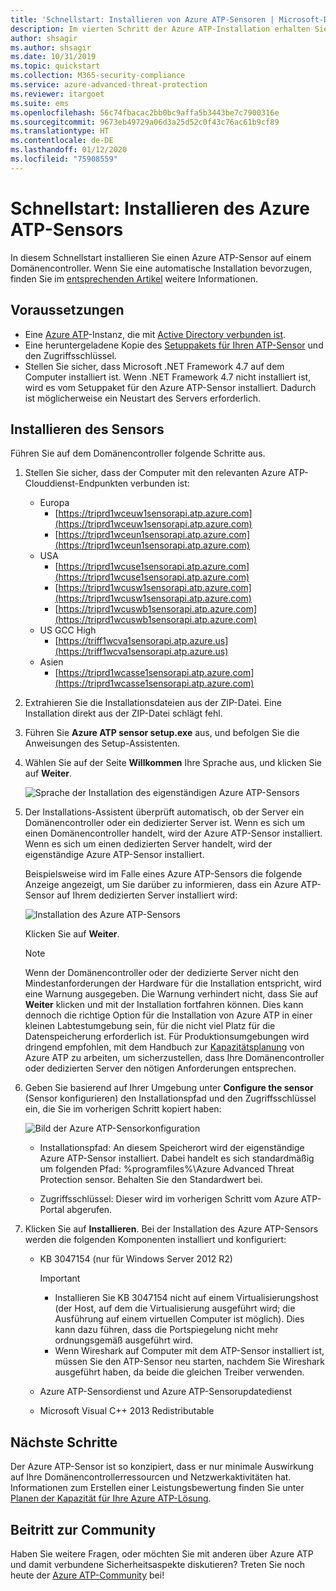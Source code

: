 ```yaml
---
title: 'Schnellstart: Installieren von Azure ATP-Sensoren | Microsoft-Dokumentation'
description: Im vierten Schritt der Azure ATP-Installation erhalten Sie Hilfe zur Installation des Azure ATP-Sensors.
author: shsagir
ms.author: shsagir
ms.date: 10/31/2019
ms.topic: quickstart
ms.collection: M365-security-compliance
ms.service: azure-advanced-threat-protection
ms.reviewer: itargoet
ms.suite: ems
ms.openlocfilehash: 56c74fbacac2bb0bc9affa5b3443be7c7900316e
ms.sourcegitcommit: 9673eb49729a06d3a25d52c0f43c76ac61b9cf89
ms.translationtype: HT
ms.contentlocale: de-DE
ms.lasthandoff: 01/12/2020
ms.locfileid: "75908559"
---
```

# <a name="quickstart-install-the-azure-atp-sensor"></a>Schnellstart: Installieren des Azure ATP-Sensors

In diesem Schnellstart installieren Sie einen Azure ATP-Sensor auf einem Domänencontroller. Wenn Sie eine automatische Installation bevorzugen, finden Sie im [entsprechenden Artikel](atp-silent-installation.md) weitere Informationen.

## <a name="prerequisites"></a>Voraussetzungen

- Eine [Azure ATP](install-atp-step1.md)-Instanz, die mit [Active Directory verbunden ist](install-atp-step2.md).
- Eine heruntergeladene Kopie des [Setuppakets für Ihren ATP-Sensor](install-atp-step3.md) und den Zugriffsschlüssel.
- Stellen Sie sicher, dass Microsoft .NET Framework 4.7 auf dem Computer installiert ist. Wenn .NET Framework 4.7 nicht installiert ist, wird es vom Setuppaket für den Azure ATP-Sensor installiert. Dadurch ist möglicherweise ein Neustart des Servers erforderlich.

## <a name="install-the-sensor"></a>Installieren des Sensors

Führen Sie auf dem Domänencontroller folgende Schritte aus.

1. Stellen Sie sicher, dass der Computer mit den relevanten Azure ATP-Clouddienst-Endpunkten verbunden ist:
   - Europa
      - [https://triprd1wceuw1sensorapi.atp.azure.com](https://triprd1wceuw1sensorapi.atp.azure.com) 
      - [https://triprd1wceun1sensorapi.atp.azure.com](https://triprd1wceun1sensorapi.atp.azure.com)
   - USA 
      - [https://triprd1wcuse1sensorapi.atp.azure.com](https://triprd1wcuse1sensorapi.atp.azure.com)
      - [https://triprd1wcusw1sensorapi.atp.azure.com](https://triprd1wcusw1sensorapi.atp.azure.com)
      - [https://triprd1wcuswb1sensorapi.atp.azure.com](https://triprd1wcuswb1sensorapi.atp.azure.com)
   - US GCC High
      - [https://triff1wcva1sensorapi.atp.azure.us](https://triff1wcva1sensorapi.atp.azure.us)
   - Asien
      - [https://triprd1wcasse1sensorapi.atp.azure.com](https://triprd1wcasse1sensorapi.atp.azure.com)

2. Extrahieren Sie die Installationsdateien aus der ZIP-Datei. Eine Installation direkt aus der ZIP-Datei schlägt fehl.

3. Führen Sie **Azure ATP sensor setup.exe** aus, und befolgen Sie die Anweisungen des Setup-Assistenten.

4. Wählen Sie auf der Seite **Willkommen** Ihre Sprache aus, und klicken Sie auf **Weiter**.

    ![Sprache der Installation des eigenständigen Azure ATP-Sensors](media/sensor-install-language.png)


5. Der Installations-Assistent überprüft automatisch, ob der Server ein Domänencontroller oder ein dedizierter Server ist. Wenn es sich um einen Domänencontroller handelt, wird der Azure ATP-Sensor installiert. Wenn es sich um einen dedizierten Server handelt, wird der eigenständige Azure ATP-Sensor installiert.
    
    Beispielsweise wird im Falle eines Azure ATP-Sensors die folgende Anzeige angezeigt, um Sie darüber zu informieren, dass ein Azure ATP-Sensor auf Ihrem dedizierten Server installiert wird:
    
    ![Installation des Azure ATP-Sensors](media/sensor-install-deployment-type.png)

   Klicken Sie auf **Weiter**.

    > [!NOTE] 
    > Wenn der Domänencontroller oder der dedizierte Server nicht den Mindestanforderungen der Hardware für die Installation entspricht, wird eine Warnung ausgegeben. Die Warnung verhindert nicht, dass Sie auf **Weiter** klicken und mit der Installation fortfahren können. Dies kann dennoch die richtige Option für die Installation von Azure ATP in einer kleinen Labtestumgebung sein, für die nicht viel Platz für die Datenspeicherung erforderlich ist. Für Produktionsumgebungen wird dringend empfohlen, mit dem Handbuch zur [Kapazitätsplanung](atp-capacity-planning.md) von Azure ATP zu arbeiten, um sicherzustellen, dass Ihre Domänencontroller oder dedizierten Server den nötigen Anforderungen entsprechen.

6. Geben Sie basierend auf Ihrer Umgebung unter **Configure the sensor** (Sensor konfigurieren) den Installationspfad und den Zugriffsschlüssel ein, die Sie im vorherigen Schritt kopiert haben:

    ![Bild der Azure ATP-Sensorkonfiguration](media/sensor-install-config.png)

      - Installationspfad: An diesem Speicherort wird der eigenständige Azure ATP-Sensor installiert. Dabei handelt es sich standardmäßig um folgenden Pfad: %programfiles%\Azure Advanced Threat Protection sensor. Behalten Sie den Standardwert bei.

     - Zugriffsschlüssel: Dieser wird im vorherigen Schritt vom Azure ATP-Portal abgerufen.
    
7. Klicken Sie auf **Installieren**. Bei der Installation des Azure ATP-Sensors werden die folgenden Komponenten installiert und konfiguriert:

    - KB 3047154 (nur für Windows Server 2012 R2)

        > [!IMPORTANT]
        > - Installieren Sie KB 3047154 nicht auf einem Virtualisierungshost (der Host, auf dem die Virtualisierung ausgeführt wird; die Ausführung auf einem virtuellen Computer ist möglich). Dies kann dazu führen, dass die Portspiegelung nicht mehr ordnungsgemäß ausgeführt wird. 
        > - Wenn Wireshark auf Computer mit dem ATP-Sensor installiert ist, müssen Sie den ATP-Sensor neu starten, nachdem Sie Wireshark ausgeführt haben, da beide die gleichen Treiber verwenden.

    - Azure ATP-Sensordienst und Azure ATP-Sensorupdatedienst
    - Microsoft Visual C++ 2013 Redistributable


## <a name="next-steps"></a>Nächste Schritte

Der Azure ATP-Sensor ist so konzipiert, dass er nur minimale Auswirkung auf Ihre Domänencontrollerressourcen und Netzwerkaktivitäten hat. Informationen zum Erstellen einer Leistungsbewertung finden Sie unter [Planen der Kapazität für Ihre Azure ATP-Lösung](install-atp-step5.md).


## <a name="join-the-community"></a>Beitritt zur Community

Haben Sie weitere Fragen, oder möchten Sie mit anderen über Azure ATP und damit verbundene Sicherheitsaspekte diskutieren? Treten Sie noch heute der [Azure ATP-Community](https://aka.ms/azureatpcommunity) bei!
